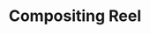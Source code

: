 ---
layout: video
title: Compositing Reel
permalink: /compositing-reel/
vimeoId: 122263052
excerpt: Compositing showreel featuring a compilation of film and commercial work.
---